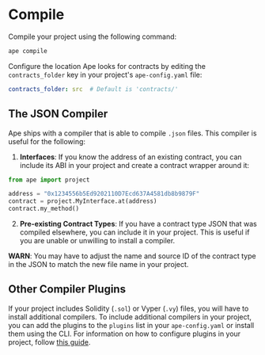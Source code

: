 # Compile

Compile your project using the following command:

```bash
ape compile
```

Configure the location Ape looks for contracts by editing the `contracts_folder` key in your project's `ape-config.yaml` file:

```yaml
contracts_folder: src  # Default is 'contracts/'
```

## The JSON Compiler

Ape ships with a compiler that is able to compile `.json` files.
This compiler is useful for the following:

1. **Interfaces**: If you know the address of an existing contract, you can include its ABI in your project and create a contract wrapper around it:

```python
from ape import project

address = "0x1234556b5Ed9202110D7Ecd637A4581db8b9879F"
contract = project.MyInterface.at(address)
contract.my_method()
```

2. **Pre-existing Contract Types**: If you have a contract type JSON that was compiled elsewhere, you can include it in your project.
This is useful if you are unable or unwilling to install a compiler.

**WARN**: You may have to adjust the name and source ID of the contract type in the JSON to match the new file name in your project.

## Other Compiler Plugins

If your project includes Solidity (`.sol`) or Vyper (`.vy`) files, you will have to install additional compilers.
To include additional compilers in your project, you can add the plugins to the `plugins` list in your `ape-config.yaml` or install them using the CLI.
For information on how to configure plugins in your project, follow [this guide](./installing_plugins.html).
